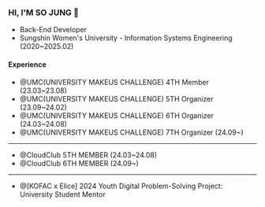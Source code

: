 ### HI, I'M SO JUNG 👋
- Back-End Developer
- Sungshin Women's University - Information Systems Engineering (2020~2025.02)

#### Experience
- @UMC(UNIVERSITY MAKEUS CHALLENGE) 4TH Member (23.03~23.08)
- @UMC(UNIVERSITY MAKEUS CHALLENGE) 5TH Organizer (23.09~24.02)
- @UMC(UNIVERSITY MAKEUS CHALLENGE) 6TH Organizer (24.03~24.08)
- @UMC(UNIVERSITY MAKEUS CHALLENGE) 7TH Organizer (24.09~)
-----------------

- @CloudClub 5TH MEMBER (24.03~24.08)
- @CloudClub 6TH MEMBER (24.09~)

-----------------
- @[KOFAC x Elice] 2024 Youth Digital Problem-Solving Project: University Student Mentor
